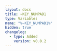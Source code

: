 ```yaml
---
layout: docs
title: ~KEY_NUMPAD1
type: Variables
name: "%~KEY_NUMPAD1%"
hidden: true
changelog:
  - type: Added
    version: v0.8.2
---
```

